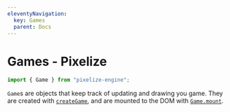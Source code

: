 ```yaml
---
eleventyNavigation:
  key: Games
  parent: Docs
---
```


# Games - Pixelize

```js
import { Game } from "pixelize-engine";
```

`Game`s are objects that keep track of updating and drawing you game. They are created with [`createGame`](/docs/game/creategame), and are mounted to the DOM with [`Game.mount`](/docs/game/mount).
